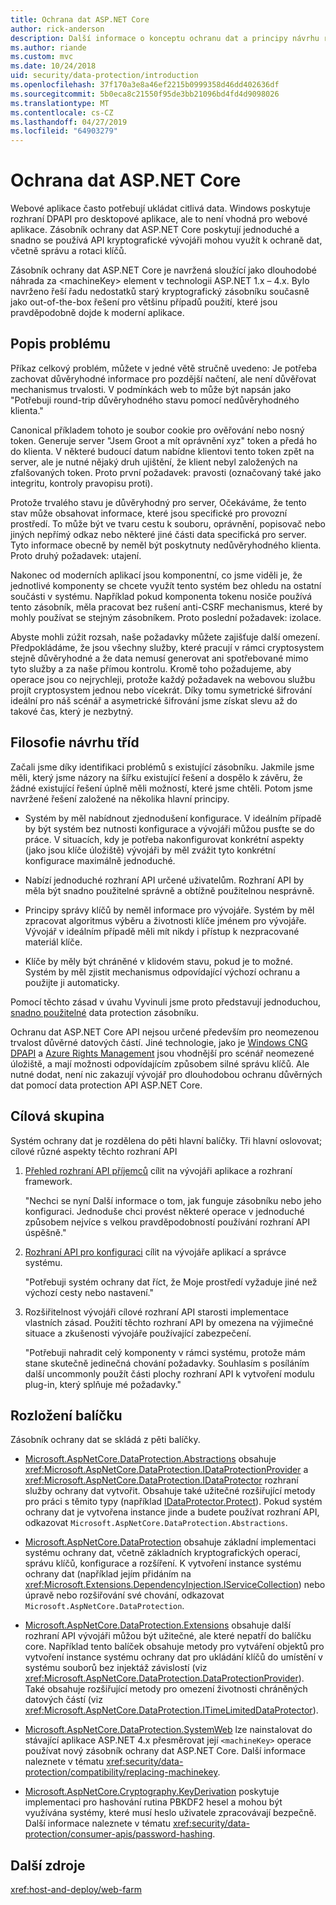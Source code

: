 ```yaml
---
title: Ochrana dat ASP.NET Core
author: rick-anderson
description: Další informace o konceptu ochranu dat a principy návrhu rozhraní API ASP.NET Core Data Protection.
ms.author: riande
ms.custom: mvc
ms.date: 10/24/2018
uid: security/data-protection/introduction
ms.openlocfilehash: 37f170a3e8a46ef2215b0999358d46dd402636df
ms.sourcegitcommit: 5b0eca8c21550f95de3bb21096bd4fd4d9098026
ms.translationtype: MT
ms.contentlocale: cs-CZ
ms.lasthandoff: 04/27/2019
ms.locfileid: "64903279"
---
```

# <a name="aspnet-core-data-protection"></a>Ochrana dat ASP.NET Core

Webové aplikace často potřebují ukládat citlivá data. Windows poskytuje rozhraní DPAPI pro desktopové aplikace, ale to není vhodná pro webové aplikace. Zásobník ochrany dat ASP.NET Core poskytují jednoduché a snadno se používá API kryptografické vývojáři mohou využít k ochraně dat, včetně správu a rotaci klíčů.

Zásobník ochrany dat ASP.NET Core je navržená sloužící jako dlouhodobé náhrada za &lt;machineKey&gt; element v technologii ASP.NET 1.x – 4.x. Bylo navrženo řeší řadu nedostatků starý kryptografický zásobníku současně jako out-of-the-box řešení pro většinu případů použití, které jsou pravděpodobně dojde k moderní aplikace.

## <a name="problem-statement"></a>Popis problému

Příkaz celkový problém, můžete v jedné větě stručně uvedeno: Je potřeba zachovat důvěryhodné informace pro pozdější načtení, ale není důvěřovat mechanismus trvalosti. V podmínkách web to může být napsán jako "Potřebuji round-trip důvěryhodného stavu pomocí nedůvěryhodného klienta."

Canonical příkladem tohoto je soubor cookie pro ověřování nebo nosný token. Generuje server "Jsem Groot a mít oprávnění xyz" token a předá ho do klienta. V některé budoucí datum nabídne klientovi tento token zpět na server, ale je nutné nějaký druh ujištění, že klient nebyl založených na zfalšovaných token. Proto první požadavek: pravosti (označovaný také jako integritu, kontroly pravopisu proti).

Protože trvalého stavu je důvěryhodný pro server, Očekáváme, že tento stav může obsahovat informace, které jsou specifické pro provozní prostředí. To může být ve tvaru cestu k souboru, oprávnění, popisovač nebo jiných nepřímý odkaz nebo některé jiné části data specifická pro server. Tyto informace obecně by neměl být poskytnuty nedůvěryhodného klienta. Proto druhý požadavek: utajení.

Nakonec od moderních aplikací jsou komponentní, co jsme viděli je, že jednotlivé komponenty se chcete využít tento systém bez ohledu na ostatní součásti v systému. Například pokud komponenta tokenu nosiče používá tento zásobník, měla pracovat bez rušení anti-CSRF mechanismus, které by mohly používat se stejným zásobníkem. Proto poslední požadavek: izolace.

Abyste mohli zúžit rozsah, naše požadavky můžete zajišťuje další omezení. Předpokládáme, že jsou všechny služby, které pracují v rámci cryptosystem stejně důvěryhodné a že data nemusí generovat ani spotřebované mimo tyto služby a za naše přímou kontrolu. Kromě toho požadujeme, aby operace jsou co nejrychleji, protože každý požadavek na webovou službu projít cryptosystem jednou nebo vícekrát. Díky tomu symetrické šifrování ideální pro náš scénář a asymetrické šifrování jsme získat slevu až do takové čas, který je nezbytný.

## <a name="design-philosophy"></a>Filosofie návrhu tříd

Začali jsme díky identifikaci problémů s existující zásobníku. Jakmile jsme měli, který jsme názory na šířku existující řešení a dospělo k závěru, že žádné existující řešení úplně měli možností, které jsme chtěli. Potom jsme navržené řešení založené na několika hlavní principy.

* Systém by měl nabídnout zjednodušení konfigurace. V ideálním případě by být systém bez nutnosti konfigurace a vývojáři můžou pusťte se do práce. V situacích, kdy je potřeba nakonfigurovat konkrétní aspekty (jako jsou klíče úložiště) vývojáři by měl zvážit tyto konkrétní konfigurace maximálně jednoduché.

* Nabízí jednoduché rozhraní API určené uživatelům. Rozhraní API by měla být snadno použitelné správně a obtížně použitelnou nesprávně.

* Principy správy klíčů by neměl informace pro vývojáře. Systém by měl zpracovat algoritmus výběru a životnosti klíče jménem pro vývojáře. Vývojář v ideálním případě měli mít nikdy i přístup k nezpracované materiál klíče.

* Klíče by měly být chráněné v klidovém stavu, pokud je to možné. Systém by měl zjistit mechanismus odpovídající výchozí ochranu a použijte ji automaticky.

Pomocí těchto zásad v úvahu Vyvinuli jsme proto představují jednoduchou, [snadno použitelné](xref:security/data-protection/using-data-protection) data protection zásobníku.

Ochranu dat ASP.NET Core API nejsou určené především pro neomezenou trvalost důvěrné datových částí. Jiné technologie, jako je [Windows CNG DPAPI](https://msdn.microsoft.com/library/windows/desktop/hh706794%28v=vs.85%29.aspx) a [Azure Rights Management](/rights-management/) jsou vhodnější pro scénář neomezené úložiště, a mají možnosti odpovídajícím způsobem silné správu klíčů. Ale nutné dodat, není nic zakazují vývojář pro dlouhodobou ochranu důvěrných dat pomocí data protection API ASP.NET Core.

## <a name="audience"></a>Cílová skupina

Systém ochrany dat je rozdělena do pěti hlavní balíčky. Tři hlavní oslovovat; cílové různé aspekty těchto rozhraní API

1. [Přehled rozhraní API příjemců](xref:security/data-protection/consumer-apis/overview) cílit na vývojáři aplikace a rozhraní framework.

   "Nechci se nyní Další informace o tom, jak funguje zásobníku nebo jeho konfiguraci. Jednoduše chci provést některé operace v jednoduché způsobem nejvíce s velkou pravděpodobností používání rozhraní API úspěšně."

2. [Rozhraní API pro konfiguraci](xref:security/data-protection/configuration/overview) cílit na vývojáře aplikací a správce systému.

   "Potřebuji systém ochrany dat říct, že Moje prostředí vyžaduje jiné než výchozí cesty nebo nastavení."

3. Rozšiřitelnost vývojáři cílové rozhraní API starosti implementace vlastních zásad. Použití těchto rozhraní API by omezena na výjimečné situace a zkušenosti vývojáře používající zabezpečení.

   "Potřebuji nahradit celý komponenty v rámci systému, protože mám stane skutečně jedinečná chování požadavky. Souhlasím s posíláním další uncommonly použít části plochy rozhraní API k vytvoření modulu plug-in, který splňuje mé požadavky."

## <a name="package-layout"></a>Rozložení balíčku

Zásobník ochrany dat se skládá z pěti balíčky.

* [Microsoft.AspNetCore.DataProtection.Abstractions](https://www.nuget.org/packages/Microsoft.AspNetCore.DataProtection.Abstractions/) obsahuje <xref:Microsoft.AspNetCore.DataProtection.IDataProtectionProvider> a <xref:Microsoft.AspNetCore.DataProtection.IDataProtector> rozhraní služby ochrany dat vytvořit. Obsahuje také užitečné rozšiřující metody pro práci s těmito typy (například [IDataProtector.Protect](xref:Microsoft.AspNetCore.DataProtection.DataProtectionCommonExtensions.Protect*)). Pokud systém ochrany dat je vytvořena instance jinde a budete používat rozhraní API, odkazovat `Microsoft.AspNetCore.DataProtection.Abstractions`.

* [Microsoft.AspNetCore.DataProtection](https://www.nuget.org/packages/Microsoft.AspNetCore.DataProtection/) obsahuje základní implementaci systému ochrany dat, včetně základních kryptografických operací, správu klíčů, konfigurace a rozšíření. K vytvoření instance systému ochrany dat (například jejím přidáním na <xref:Microsoft.Extensions.DependencyInjection.IServiceCollection>) nebo úpravě nebo rozšiřování své chování, odkazovat `Microsoft.AspNetCore.DataProtection`.

* [Microsoft.AspNetCore.DataProtection.Extensions](https://www.nuget.org/packages/Microsoft.AspNetCore.DataProtection.Extensions/) obsahuje další rozhraní API vývojáři můžou být užitečné, ale které nepatří do balíčku core. Například tento balíček obsahuje metody pro vytváření objektů pro vytvoření instance systému ochrany dat pro ukládání klíčů do umístění v systému souborů bez injektáž závislostí (viz <xref:Microsoft.AspNetCore.DataProtection.DataProtectionProvider>). Také obsahuje rozšiřující metody pro omezení životnosti chráněných datových částí (viz <xref:Microsoft.AspNetCore.DataProtection.ITimeLimitedDataProtector>).

* [Microsoft.AspNetCore.DataProtection.SystemWeb](https://www.nuget.org/packages/Microsoft.AspNetCore.DataProtection.SystemWeb/) lze nainstalovat do stávající aplikace ASP.NET 4.x přesměrovat její `<machineKey>` operace používat nový zásobník ochrany dat ASP.NET Core. Další informace naleznete v tématu <xref:security/data-protection/compatibility/replacing-machinekey>.

* [Microsoft.AspNetCore.Cryptography.KeyDerivation](https://www.nuget.org/packages/Microsoft.AspNetCore.Cryptography.KeyDerivation/) poskytuje implementaci pro hashování rutina PBKDF2 hesel a mohou být využívána systémy, které musí heslo uživatele zpracovávají bezpečně. Další informace naleznete v tématu <xref:security/data-protection/consumer-apis/password-hashing>.

## <a name="additional-resources"></a>Další zdroje

<xref:host-and-deploy/web-farm>
